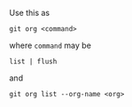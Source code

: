 

Use this as

    git org <command>

where `command` may be

    list | flush

and

    git org list --org-name <org>

